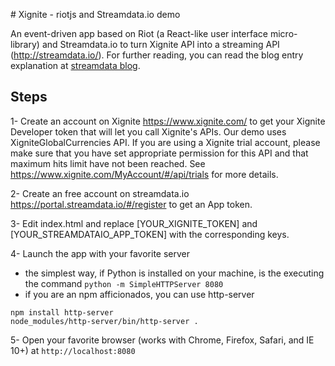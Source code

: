 # Xignite - riotjs and Streamdata.io demo

An event-driven app based on Riot (a React-like user interface micro-library) and Streamdata.io to turn Xignite API into a streaming API (http://streamdata.io/). For 
further reading, you can read the blog entry explanation at [streamdata blog]( http://streamdata.io/blog/realtime-event-driven-app-with-riot-xignite-and-streamdata-io).

## Steps

1- Create an account on Xignite https://www.xignite.com/ to get your Xignite Developer token that will let you call Xignite's APIs. Our demo uses XigniteGlobalCurrencies API. If you are using a Xignite trial account, please make sure that you have set appropriate permission for this API and that maximum hits limit have not been reached. See https://www.xignite.com/MyAccount/#/api/trials for more details.

2- Create an free account on streamdata.io https://portal.streamdata.io/#/register to get an App token.

3- Edit index.html and replace [YOUR_XIGNITE_TOKEN] and [YOUR_STREAMDATAIO_APP_TOKEN] with the corresponding keys.

4- Launch the app with your favorite server
  * the simplest way, if Python is installed on your machine, is the executing the command `python -m SimpleHTTPServer 8080` 
  * if you are an npm afficionados, you can use http-server
  
  ```
  npm install http-server
  node_modules/http-server/bin/http-server .
  ```  

5- Open your favorite browser (works with Chrome, Firefox, Safari, and IE 10+) at `http://localhost:8080`

